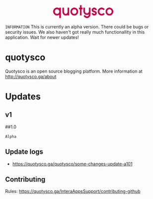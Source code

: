 <p align="center"><img src="/public/assets/images/big_logo.png" width="200"></p>

`INFORMATION` This is currently an alpha version. There could be bugs or security issues. We also haven't got really much functionallity in this application. Wait for newer updates!

#  quotysco
Quotysco is an open source blogging platform. More information at http://quotysco.ga/about


# Updates

## v1

##1.0
```
Alpha
```

## Update logs
- https://quotysco.ga/quotysco/some-changes-update-a101


## Contributing

Rules: https://quotysco.ga/InteraAppsSupport/contributing-github